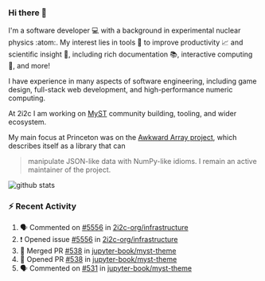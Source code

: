 ### Hi there 👋 

I'm a software developer 💻 with a background in experimental nuclear physics :atom:. My interest lies in tools :wrench: to improve productivity :chart_with_upwards_trend: and scientific insight :telescope:, including rich documentation 📚, interactive computing 🧮, and more! 

I have experience in many aspects of software engineering, including game design, full-stack web development, and high-performance numeric computing. 

At 2i2c I am working on [MyST](https://github.com/jupyter-book/mystmd) community building, tooling, and wider ecosystem. 

My main focus at Princeton was on the [Awkward Array project](awkward-array.org/), which describes itself as a library that can 
> manipulate JSON-like data with NumPy-like idioms. I remain an active maintainer of the project. 

![github stats](https://github-readme-stats.vercel.app/api?username=agoose77&show_icons=true&hide_rank=true&hide_title=true&bg_color=30,e76445,904e95&text_color=efe3ec&icon_color=efe3ec)
<!--
**agoose77/agoose77** is a ✨ _special_ ✨ repository because its `README.md` (this file) appears on your GitHub profile.

Here are some ideas to get you started:

- 🔭 I’m currently working on ...
- 🌱 I’m currently learning ...
- 👯 I’m looking to collaborate on ...
- 🤔 I’m looking for help with ...
- 💬 Ask me about ...
- 📫 How to reach me: ...
- 😄 Pronouns: ...
- ⚡ Fun fact: ...
-->

### :zap: Recent Activity

<!--START_SECTION:activity-->
1. 🗣 Commented on [#5556](https://github.com/2i2c-org/infrastructure/issues/5556#issuecomment-2668735952) in [2i2c-org/infrastructure](https://github.com/2i2c-org/infrastructure)
2. ❗ Opened issue [#5556](https://github.com/2i2c-org/infrastructure/issues/5556) in [2i2c-org/infrastructure](https://github.com/2i2c-org/infrastructure)
3. 🎉 Merged PR [#538](https://github.com/jupyter-book/myst-theme/pull/538) in [jupyter-book/myst-theme](https://github.com/jupyter-book/myst-theme)
4. 💪 Opened PR [#538](https://github.com/jupyter-book/myst-theme/pull/538) in [jupyter-book/myst-theme](https://github.com/jupyter-book/myst-theme)
5. 🗣 Commented on [#531](https://github.com/jupyter-book/myst-theme/pull/531#issuecomment-2666226217) in [jupyter-book/myst-theme](https://github.com/jupyter-book/myst-theme)
<!--END_SECTION:activity-->
